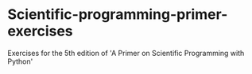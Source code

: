 # Scientific-programming-primer-exercises
Exercises for the 5th edition of 'A Primer on Scientific Programming with Python'
